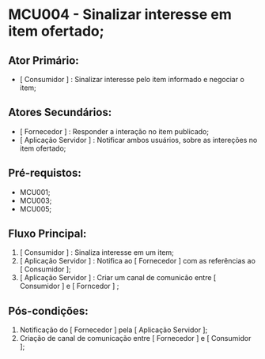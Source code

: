 # MCU004 - Sinalizar interesse em item ofertado;

## Ator Primário:
- [ Consumidor ] : Sinalizar interesse pelo item informado e negociar o item;

## Atores Secundários:
- [ Fornecedor ] : Responder a interação no item publicado;
- [ Aplicação Servidor ] : Notificar ambos usuários, sobre as intereções no item ofertado; 

## Pré-requistos:
  - MCU001;
  - MCU003;
  - MCU005;

## Fluxo Principal:
  1) [ Consumidor ] : Sinaliza interesse em um item;
  2) [ Aplicação Servidor ] : Notifica ao [ Fornecedor ] com as referências ao [ Consumidor ];
  3) [ Aplicação Servidor ] : Criar um canal de comunicão entre [ Consumidor ] e [ Forncedor ] ;
  
  
## Pós-condições:
  1) Notificação do [ Fornecedor ] pela [ Aplicação Servidor ];
  2) Criação de canal de comunicação entre [ Fornecedor ] e [ Consumidor ];

